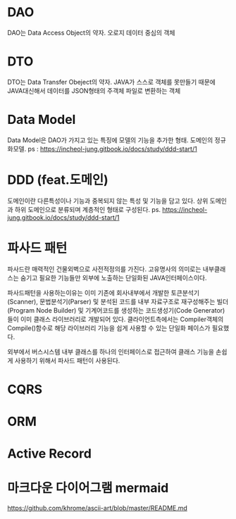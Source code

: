 # DAO
DAO는 Data Access Object의 약자. 오로지 데이터 중심의 객체

# DTO
DTO는 Data Transfer Obeject의 약자.
JAVA가 스스로 객체를 못만들기 때문에 JAVA대신해서 데이터를 JSON형태의 주객체 파일로 변환하는 객체

# Data Model
Data Model은 DAO가 가지고 있는 특징에 모델의 기능을 추가한 형태. 도메인의 정규화모델. 
ps : https://incheol-jung.gitbook.io/docs/study/ddd-start/1

# DDD (feat.도메인)
도메인이란 다른특성이나 기능과 중복되지 않는 특성 및 기능을 담고 있다. 상위 도메인과 하위 도메인으로 분류되며 계층적인 형태로 구성된다.
ps. https://incheol-jung.gitbook.io/docs/study/ddd-start/1

# 파사드 패턴
파사드란 매력적인 건물외벽으로 사전적정의를 가진다.
고유명사의 의미로는 내부클래스는 숨기고 필요한 기능들만
외부에 노출하는 단일화된 JAVA인터페이스이다.

파사드패턴을 사용하는이유는 이미 기존에 회사내부에서 개발한
토큰분석기(Scanner), 문법분석기(Parser) 및 분석된 코드를 내부 자료구조로 재구성해주는 빌더(Program Node Builder) 및 기계어코드를 생성하는 코드생성기(Code Generator)들이 이미 클래스 라이브러리로 개발되어 있다. 클라이언트측에서는 Compiler객체의 Compile()함수로 해당 라이브러리 기능을 쉽게 사용할 수 있는 단일화 페이스가 필요했다.

 외부에서 버스시스템 내부 클래스를 하나의 인터페이스로 접근하여 클래스 기능을 손쉽게 사용하기 위해서 파사드 패턴이 사용된다.

# CQRS

# ORM

# Active Record

# 마크다운 다이어그램 mermaid
https://github.com/khrome/ascii-art/blob/master/README.md